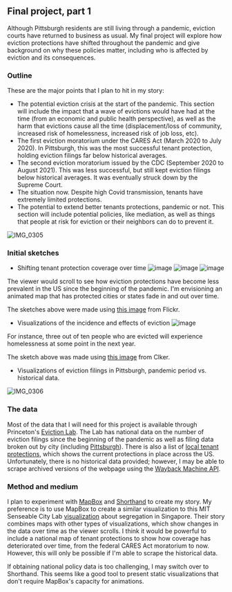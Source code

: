 ## Final project, part 1

Although Pittsburgh residents are still living through a pandemic, eviction courts have returned to business as usual. My final project will explore how eviction protections have shifted throughout the pandemic and give background on why these policies matter, including who is affected by eviction and its consequences. 

### Outline

These are the major points that I plan to hit in my story:
* The potential eviction crisis at the start of the pandemic. This section will include the impact that a wave of evictions would have had at the time (from an economic and public health perspective), as well as the harm that evictions cause all the time (displacement/loss of community, increased risk of homelessness, increased risk of job loss, etc). 
* The first eviction moratorium under the CARES Act (March 2020 to July 2020). In Pittsburgh, this was the most successful tenant protection, holding eviction filings far below historical averages.
* The second eviction moratorium issued by the CDC (September 2020 to August 2021). This was less successful, but still kept eviction filings below historical averages. It was eventually struck down by the Supreme Court. 
* The situation now. Despite high Covid transmission, tenants have extremely limited protections. 
* The potential to extend better tenants protections, pandemic or not. This section will include potential policies, like mediation, as well as things that people at risk for eviction or their neighbors can do to prevent it. 

![IMG_0305](https://user-images.githubusercontent.com/71148016/153790469-e5e9741a-2a15-460d-867d-b5994e0dc1fe.jpg)

### Initial sketches

* Shifting tenant protection coverage over time
![image](https://user-images.githubusercontent.com/71148016/153788635-3e8b8901-08e5-4ee3-80a0-011f8e4ef882.png)
![image](https://user-images.githubusercontent.com/71148016/153788782-0df9006e-8158-449e-95f0-b0bb9ae5b79f.png)
![image](https://user-images.githubusercontent.com/71148016/153788848-ae6c1098-df34-4015-b9c3-43b1d60e22a8.png)

The viewer would scroll to see how eviction protections have become less prevalent in the US since the beginning of the pandemic. I'm envisioning an animated map that has protected cities or states fade in and out over time. 

The sketches above were made using [this image](https://www.flickr.com/photos/donkeyhotey/24247764924) from Flickr. 

* Visualizations of the incidence and effects of eviction
![image](https://user-images.githubusercontent.com/71148016/153789289-151020c0-4847-4a5e-b229-b437d717e861.png)

For instance, three out of ten people who are evicted will experience homelessness at some point in the next year. 

The sketch above was made using [this image](https://www.clker.com/clipart-7-out-of-10-stickman.html) from Clker. 

* Visualizations of eviction filings in Pittsburgh, pandemic period vs. historical data.

![IMG_0306](https://user-images.githubusercontent.com/71148016/153790494-2f72a8e5-bd97-4b15-ad21-caefad18802e.jpg)

### The data 

Most of the data that I will need for this project is available through Princeton's [Eviction Lab](https://evictionlab.org/). The Lab has national data on the number of eviction filings since the beginning of the pandemic as well as filing data broken out by city (including [Pittsburgh](https://evictionlab.org/eviction-tracking/pittsburgh-pa/)). There is also a list of [local tenant protections](https://evictionlab.org/covid-eviction-policies/), which shows the current protections in place across the US. Unfortunately, there is no historical data provided; however, I may be able to scrape archived versions of the webpage using the [Wayback Machine API](https://archive.org/help/wayback_api.php).

### Method and medium

I plan to experiment with [MapBox](https://www.mapbox.com/) and [Shorthand](https://shorthand.com/) to create my story. My preference is to use MapBox to create a similar visualization to this MIT Senseable City Lab [visualization](https://senseable.mit.edu/singapore-calling/) about segregation in Singapore. Their story combines maps with other types of visualizations, which show changes in the data over time as the viewer scrolls. I think it would be powerful to include a national map of tenant protections to show how coverage has deteriorated over time, from the federal CARES Act moratorium to now. However, this will only be possible if I'm able to scrape the historical data. 

If obtaining national policy data is too challenging, I may switch over to Shorthand. This seems like a good tool to present static visualizations that don't require MapBox's capacity for animations.
